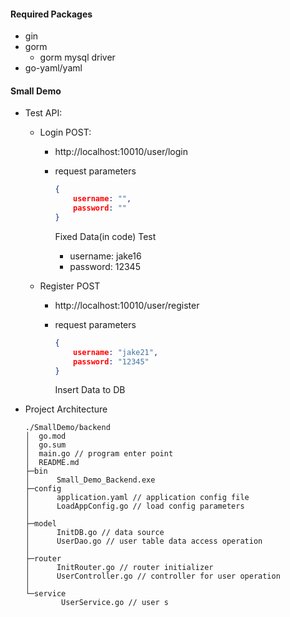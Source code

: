 #### Required Packages
- gin
- gorm
  - gorm mysql driver
- go-yaml/yaml



#### Small Demo

- Test API:

  - Login POST:

    - http://localhost:10010/user/login

    - request parameters

      ```JSON
      {
          username: "",
          password: ""
      }
      ```

      Fixed Data(in code) Test

      - username: jake16
      - password: 12345

  - Register POST

    - http://localhost:10010/user/register

    - request parameters

      ```JSON
      {
          username: "jake21",
          password: "12345"
      }
      ```

      Insert Data to DB

- Project Architecture

  ```
  ./SmallDemo/backend
  │  go.mod
  │  go.sum
  │  main.go // program enter point
  │  README.md
  ├─bin
  │      Small_Demo_Backend.exe
  ├─config
  │      application.yaml // application config file
  │      LoadAppConfig.go // load config parameters
  │
  ├─model
  │      InitDB.go // data source
  │      UserDao.go // user table data access operation
  │
  ├─router
  │      InitRouter.go // router initializer
  │      UserController.go // controller for user operation
  │
  └─service
          UserService.go // user s
  ```

  